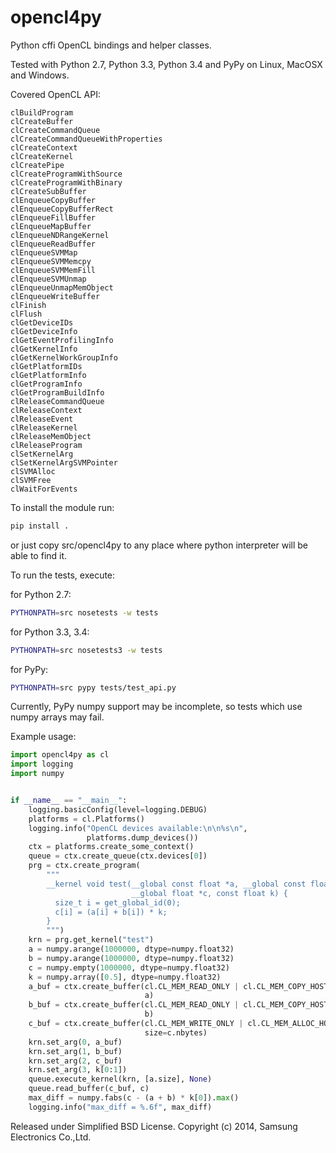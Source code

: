 opencl4py
=========

Python cffi OpenCL bindings and helper classes.

Tested with Python 2.7, Python 3.3, Python 3.4 and PyPy on Linux, MacOSX and Windows.

Covered OpenCL API:
```
clBuildProgram
clCreateBuffer
clCreateCommandQueue
clCreateCommandQueueWithProperties
clCreateContext
clCreateKernel
clCreatePipe
clCreateProgramWithSource
clCreateProgramWithBinary
clCreateSubBuffer
clEnqueueCopyBuffer
clEnqueueCopyBufferRect
clEnqueueFillBuffer
clEnqueueMapBuffer
clEnqueueNDRangeKernel
clEnqueueReadBuffer
clEnqueueSVMMap
clEnqueueSVMMemcpy
clEnqueueSVMMemFill
clEnqueueSVMUnmap
clEnqueueUnmapMemObject
clEnqueueWriteBuffer
clFinish
clFlush
clGetDeviceIDs
clGetDeviceInfo
clGetEventProfilingInfo
clGetKernelInfo
clGetKernelWorkGroupInfo
clGetPlatformIDs
clGetPlatformInfo
clGetProgramInfo
clGetProgramBuildInfo
clReleaseCommandQueue
clReleaseContext
clReleaseEvent
clReleaseKernel
clReleaseMemObject
clReleaseProgram
clSetKernelArg
clSetKernelArgSVMPointer
clSVMAlloc
clSVMFree
clWaitForEvents
```

To install the module run:
```bash
pip install .
```
or just copy src/opencl4py to any place where python
interpreter will be able to find it.

To run the tests, execute:

for Python 2.7:
```bash
PYTHONPATH=src nosetests -w tests
```

for Python 3.3, 3.4:
```bash
PYTHONPATH=src nosetests3 -w tests
```

for PyPy:
```bash
PYTHONPATH=src pypy tests/test_api.py
```

Currently, PyPy numpy support may be incomplete,
so tests which use numpy arrays may fail.

Example usage:

```python
import opencl4py as cl
import logging
import numpy


if __name__ == "__main__":
    logging.basicConfig(level=logging.DEBUG)
    platforms = cl.Platforms()
    logging.info("OpenCL devices available:\n\n%s\n",
                 platforms.dump_devices())
    ctx = platforms.create_some_context()
    queue = ctx.create_queue(ctx.devices[0])
    prg = ctx.create_program(
        """
        __kernel void test(__global const float *a, __global const float *b,
                           __global float *c, const float k) {
          size_t i = get_global_id(0);
          c[i] = (a[i] + b[i]) * k;
        }
        """)
    krn = prg.get_kernel("test")
    a = numpy.arange(1000000, dtype=numpy.float32)
    b = numpy.arange(1000000, dtype=numpy.float32)
    c = numpy.empty(1000000, dtype=numpy.float32)
    k = numpy.array([0.5], dtype=numpy.float32)
    a_buf = ctx.create_buffer(cl.CL_MEM_READ_ONLY | cl.CL_MEM_COPY_HOST_PTR,
                              a)
    b_buf = ctx.create_buffer(cl.CL_MEM_READ_ONLY | cl.CL_MEM_COPY_HOST_PTR,
                              b)
    c_buf = ctx.create_buffer(cl.CL_MEM_WRITE_ONLY | cl.CL_MEM_ALLOC_HOST_PTR,
                              size=c.nbytes)
    krn.set_arg(0, a_buf)
    krn.set_arg(1, b_buf)
    krn.set_arg(2, c_buf)
    krn.set_arg(3, k[0:1])
    queue.execute_kernel(krn, [a.size], None)
    queue.read_buffer(c_buf, c)
    max_diff = numpy.fabs(c - (a + b) * k[0]).max()
    logging.info("max_diff = %.6f", max_diff)
```

Released under Simplified BSD License.
Copyright (c) 2014, Samsung Electronics Co.,Ltd.
